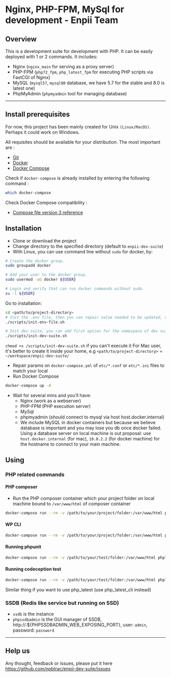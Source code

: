 # Nginx, PHP-FPM, MySql for development - Enpii Team

## Overview
This is a development suite for development with PHP. It can be easily deployed with 1 or 2 commands. It includes:
- Nginx (`nginx_main` for serving as a proxy server)
- PHP-FPM (`php72_fpm`, `php_latest_fpm` for executing PHP scripts via FastCGI of Nginx)
- MySQL (`mysql57`, `mysql80` database, we have 5.7 for the stable and 8.0 is latest one)
- PhpMyAdmin (`phpmyadmin` tool for managing database)



___

## Install prerequisites

For now, this project has been mainly created for Unix `(Linux/MacOS)`. Perhaps it could work on Windows.

All requisites should be available for your distribution. The most important are :

* [Git](https://git-scm.com/downloads)
* [Docker](https://docs.docker.com/engine/installation/)
* [Docker Compose](https://docs.docker.com/compose/install/)

Check if `docker-compose` is already installed by entering the following command : 

```sh
which docker-compose
```

Check Docker Compose compatibility :

* [Compose file version 3 reference](https://docs.docker.com/compose/compose-file/)


## Installation
- Clone or download the project
- Change directory to the specified directory (default to `enpii-dev-suite`)
- With Linux, you can use command line without `sudo` for docker, by:
```sh
# Create the docker group.
sudo groupadd docker

# Add your user to the docker group.
sudo usermod -aG docker ${USER}

# Login and verify that can run docker commands without sudo.
su -l ${USER}
``` 
Go to installation:

```sh
cd <path/to/project-directory>
# Init the .env file, then you can repair value needed to be updated, or you can copy `.env.example` -> `.env`
./scripts/init-env-file.sh 

# Init dev suite, you can add first option for the namespace of dev suite to overwrite the one in .env file
./scripts/init-dev-suite.sh
```
`chmod +x /scripts/init-dev-suite.sh` if you can't execute it
For Mac user, it's better to create it inside your home, e.g `<path/to/project-directory>` = `~/workspace/enpii-dev-suite/`
- Repair params on `docker-compose.yml` of `etc/*.conf` or `etc/*.ini` files to match your local
- Run Docker Compose
```sh
docker-compose up -d
```
- Wait for several mins and you'll have:
  - Nginx (work as a webserver)
  - PHP-FPM (PHP execution server)
  - MySql
  - phpmyadmin (should connect to mysql via host host.docker.internal)
  - We include MySQL in docker containers but because we believe database is important and you may lose you db once docker failed. Using a database server on local machine is out proposal: use `host.docker.internal` (for mac), `10.0.2.2` (for docker machine) for the hostname to connect to your main machine.



## Using

### PHP related commands
#### PHP composer
- Run the PHP composer container which your project folder on local machine bound to `/var/www/html` of composer container
```bash 
docker-compose run --rm -v /path/to/your/project/folder:/var/www/html php72_cli composer update
```


#### WP CLI
```bash
docker-compose run --rm -v /path/to/your/project/folder:/var/www/html php72_cli wp plugin list
```

#### Running phpunit
```bash
docker-compose run --rm -v /path/to/your/test/folder:/var/www/html php72_cli phpunit
```

#### Running codeception test
```bash
docker-compose run --rm -v /path/to/your/test/folder:/var/www/html php72_cli codecept
```

Similar thing if you want to use php_latest (use php_latest_cli instead)

### SSDB (Redis like service but running on SSD)
- `ssdb` is the instance
- `phpssdbadmin` is the GUI manager of SSDB, http://<domain-to-instance>:${PHPSSDBADMIN_WEB_EXPOSING_PORT}, user: `admin`, password: `password`

___

## Help us

Any thought, feedback or issues, please put it here https://github.com/npbtrac/enpii-dev-suite/issues